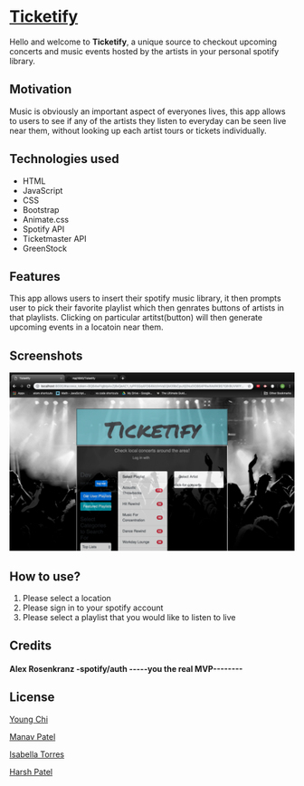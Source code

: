# [Ticketify](https://harshpaddle.github.io/TriviaGame)
Hello and welcome to **Ticketify**, a unique source to checkout upcoming concerts and music events hosted by the artists in your personal spotify library.

## Motivation
Music is obviously an important aspect of everyones lives, this app allows to users to see if any of the artists they listen to everyday can be seen live near them, without looking up each artist tours or tickets individually.

## Technologies used 
* HTML
* JavaScript
* CSS
* Bootstrap
* Animate.css
* Spotify API
* Ticketmaster API
* GreenStock

## Features
This app allows users to insert their spotify music library, it then prompts user to pick their favorite playlist which then genrates buttons of artists in that playlists. Clicking on particular artitst(button) will then generate upcoming events in a locatoin near them.

## Screenshots
![a screenshot](https://github.com/mpj1693/Ticketify/blob/master/assets/img/Screen%20Shot%202019-04-17%20at%208.46.44%20AM.png)

## How to use?
1. Please select a location
2. Please sign in to your spotify account
3. Please select a playlist that you would like to listen to live

## Credits
#### Alex Rosenkranz -spotify/auth **-----you the real MVP--------**


## License
[Young Chi]()

[Manav Patel]()

[Isabella Torres]()

[Harsh Patel]()

